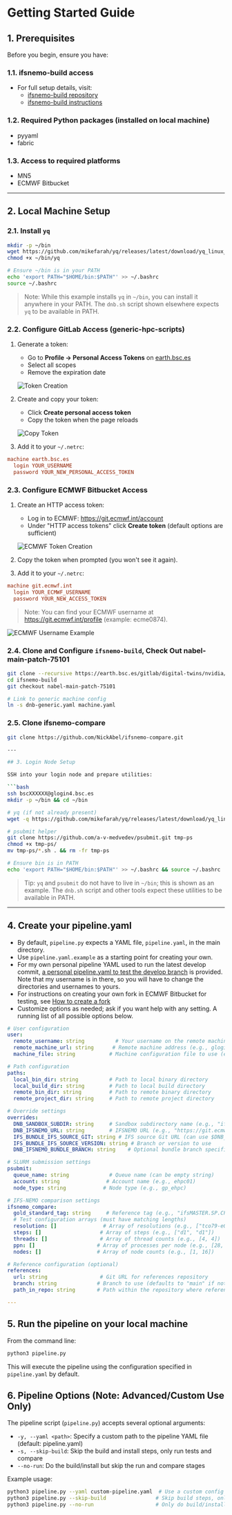 # Getting Started Guide

## 1. Prerequisites

Before you begin, ensure you have:

### 1.1. ifsnemo-build access
- For full setup details, visit:
  - [ifsnemo-build repository](https://earth.bsc.es/gitlab/digital-twins/nvidia/ifsnemo-build)
  - [ifsnemo-build instructions](https://hackmd.io/@mxKVWCKbQd6NvRm0h72YpQ/SkHOb6FZgg)

### 1.2. Required Python packages (installed on local machine)
- pyyaml
- fabric

### 1.3. Access to required platforms
- MN5
- ECMWF Bitbucket

---

## 2. Local Machine Setup

### 2.1. Install `yq`

```bash
mkdir -p ~/bin
wget https://github.com/mikefarah/yq/releases/latest/download/yq_linux_amd64 -O ~/bin/yq
chmod +x ~/bin/yq

# Ensure ~/bin is in your PATH
echo 'export PATH="$HOME/bin:$PATH"' >> ~/.bashrc
source ~/.bashrc
```

> Note: While this example installs `yq` in `~/bin`, you can install it anywhere in your PATH. The `dnb.sh` script shown elsewhere expects `yq` to be available in PATH.

### 2.2. Configure GitLab Access (generic-hpc-scripts)

1. Generate a token:
   - Go to **Profile → Personal Access Tokens** on [earth.bsc.es](https://earth.bsc.es/gitlab/-/profile/personal_access_tokens)
   - Select all scopes
   - Remove the expiration date

   ![Token Creation](https://github.com/user-attachments/assets/665f5be5-9889-46b5-a77d-6f7a0b396262)

2. Create and copy your token:
   - Click **Create personal access token**
   - Copy the token when the page reloads

   ![Copy Token](https://github.com/user-attachments/assets/4c75d326-fa82-4e7a-a0b8-abfa18fafe02)

3. Add it to your `~/.netrc`:

```ini
machine earth.bsc.es
  login YOUR_USERNAME
  password YOUR_NEW_PERSONAL_ACCESS_TOKEN
```

### 2.3. Configure ECMWF Bitbucket Access

1. Create an HTTP access token:
   - Log in to ECMWF: https://git.ecmwf.int/account
   - Under "HTTP access tokens" click **Create token** (default options are sufficient)

   ![ECMWF Token Creation](https://github.com/user-attachments/assets/ce1a17c2-4e3a-407c-8980-7755a5cecbab)

2. Copy the token when prompted (you won't see it again).

3. Add it to your `~/.netrc`:

```ini
machine git.ecmwf.int
  login YOUR_ECMWF_USERNAME
  password YOUR_NEW_ACCESS_TOKEN
```

> Note: You can find your ECMWF username at https://git.ecmwf.int/profile (example: ecme0874).

   ![ECMWF Username Example](https://github.com/user-attachments/assets/c34813c4-eb30-472d-bd53-ab06ce507fe9)

### 2.4. Clone and Configure `ifsnemo-build`, Check Out nabel-main-patch-75101

```bash
git clone --recursive https://earth.bsc.es/gitlab/digital-twins/nvidia/ifsnemo-build.git
cd ifsnemo-build
git checkout nabel-main-patch-75101

# Link to generic machine config
ln -s dnb-generic.yaml machine.yaml
```

### 2.5. Clone ifsnemo-compare
```bash
git clone https://github.com/NickAbel/ifsnemo-compare.git

---

## 3. Login Node Setup

SSH into your login node and prepare utilities:

```bash
ssh bscXXXXXX@glogin4.bsc.es
mkdir -p ~/bin && cd ~/bin

# yq (if not already present)
wget -q https://github.com/mikefarah/yq/releases/latest/download/yq_linux_amd64 -O ./yq && chmod +x ./yq

# psubmit helper
git clone https://github.com/a-v-medvedev/psubmit.git tmp-ps
chmod +x tmp-ps/
mv tmp-ps/*.sh . && rm -fr tmp-ps

# Ensure bin is in PATH
echo 'export PATH="$HOME/bin:$PATH"' >> ~/.bashrc && source ~/.bashrc
```

> Tip: `yq` and `psubmit` do not have to live in `~/bin`; this is shown as an example. The `dnb.sh` script and other tools expect these utilities to be available in PATH.

---

## 4. Create your pipeline.yaml

- By default, `pipeline.py` expects a YAML file, `pipeline.yaml`, in the main directory.
- Use `pipeline.yaml.example` as a starting point for creating your own.
- For my own personal pipeline YAML used to run the latest develop commit, [a personal pipeline.yaml to test the develop branch](./pipeline-20250521-nabel.yaml) is provided. Note that my username is in there, so you will have to change the directories and usernames to yours.
- For instructions on creating your own fork in ECMWF Bitbucket for testing, see [How to create a fork](./quickstart.md#how-to-create-a-fork-of-ifssource-on-ecmwf-bitbucket)
- Customize options as needed; ask if you want help with any setting. A running list of all possible options below.

```yaml
# User configuration
user:
  remote_username: string          # Your username on the remote machine (e.g., bscXXXXXX)
  remote_machine_url: string      # Remote machine address (e.g., glogin4.bsc.es)
  machine_file: string           # Machine configuration file to use (e.g., dnb-mn5-gpp.yaml)

# Path configuration
paths:
  local_bin_dir: string          # Path to local binary directory
  local_build_dir: string        # Path to local build directory
  remote_bin_dir: string         # Path to remote binary directory
  remote_project_dir: string     # Path to remote project directory

# Override settings
overrides:
  DNB_SANDBOX_SUBDIR: string     # Sandbox subdirectory name (e.g., "ifsFOOBAR.SP.CPU.GPP")
  DNB_IFSNEMO_URL: string        # IFSNEMO URL (e.g., "https://git.ecmwf.int/scm/~ecmeXXXX")
  IFS_BUNDLE_IFS_SOURCE_GIT: string # IFS source Git URL (can use $DNB_IFSNEMO_URL variable)
  IFS_BUNDLE_IFS_SOURCE_VERSION: string # Branch or version to use
  DNB_IFSNEMO_BUNDLE_BRANCH: string    # Optional bundle branch specification

# SLURM submission settings
psubmit:
  queue_name: string             # Queue name (can be empty string)
  account: string               # Account name (e.g., ehpc01)
  node_type: string            # Node type (e.g., gp_ehpc)

# IFS-NEMO comparison settings
ifsnemo_compare:
  gold_standard_tag: string     # Reference tag (e.g., "ifsMASTER.SP.CPU.GPP")
  # Test configuration arrays (must have matching lengths)
  resolution: []               # Array of resolutions (e.g., ["tco79-eORCA1", "tco399-eORCA025"])
  steps: []                   # Array of steps (e.g., ["d1", "d1"])
  threads: []                 # Array of thread counts (e.g., [4, 4])
  ppn: []                    # Array of processes per node (e.g., [28, 28])
  nodes: []                  # Array of node counts (e.g., [1, 16])

# Reference configuration (optional)
references:
  url: string                 # Git URL for references repository
  branch: string             # Branch to use (defaults to "main" if not specified)
  path_in_repo: string       # Path within the repository where references are located

---
```

## 5. Run the pipeline on your local machine

From the command line:

```bash
python3 pipeline.py
```

This will execute the pipeline using the configuration specified in `pipeline.yaml` by default.

## 6. Pipeline Options (Note: Advanced/Custom Use Only)

The pipeline script (`pipeline.py`) accepts several optional arguments:

- `-y, --yaml <path>`: Specify a custom path to the pipeline YAML file (default: pipeline.yaml)
- `-s, --skip-build`: Skip the build and install steps, only run tests and compare
- `--no-run`: Do the build/install but skip the run and compare stages

Example usage:
```bash
python3 pipeline.py --yaml custom-pipeline.yaml  # Use a custom config file
python3 pipeline.py --skip-build                # Skip build steps, only run tests
python3 pipeline.py --no-run                    # Only do build/install, no tests
